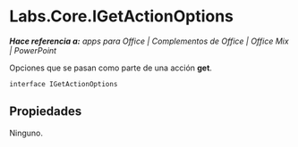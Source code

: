 
# <a name="labs.core.igetactionoptions"></a>Labs.Core.IGetActionOptions

 _**Hace referencia a:** apps para Office | Complementos de Office | Office Mix | PowerPoint_

Opciones que se pasan como parte de una acción **get**.

```
interface IGetActionOptions
```


## <a name="properties"></a>Propiedades

Ninguno.

